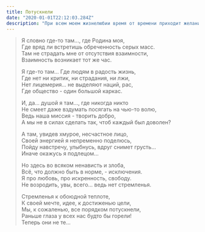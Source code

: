 ```yaml
---
title: Потускнели
date: "2020-01-01T22:12:03.284Z"
description: "При всем моем жизнелюбии время от времени приходит желание писать о наболевшем. Вспоминаю детство, яркие моменты из моей жизни в родном городе, когда я был еще совсем ребенком. Данные строки просто отражают мой взгляд на состояние современного общества, которое потускнело в морально-нравственном плане."
---
```


> Я словно где-то там..., где Родина моя, </br>
> Где вряд ли встретишь обреченность серых масс. </br>
> Там не страдать мне от отсутствия взаимности, </br>
> Взаимность возникает тот же час. </br>
>
> Я где-то там... Где людям в радость жизнь, </br>
> Где нет ни критик, ни страдания, ни лжи,</br>
> Нет лицемерия... не выделяют наций, рас,</br>
> Где общество - один большой каркас.</br>
>
> И, да... душой я там..., где никогда никто</br>
> Не смеет даже вздумать посягать на чью-то волю,</br>
> Ведь наша миссия - творить добро,</br>
> А мы не в силах сделать так, чтоб каждый был доволен?</br>
>
> А там, увидев хмурое, несчастное лицо,</br>
> Своей энергией я непременно поделюсь,</br>
> Пойду навстречу, улыбнусь, вдруг снимет грусть...</br>
> Иначе окажусь я подлецом...</br>
>
> Но здесь во всяком ненависть и злоба,</br>
> Всё, что должно быть в норме, - исключения.</br>
> Я про любовь, про искренность, свободу.</br>
> Не возродить, увы, всего... ведь нет стремленья.</br>
>
> Стремленья к обоюдной теплоте,</br>
> К своей мечте, идее, к достиженью цели,</br>
> Мы, к сожаленью, все порядком потускнели,</br>
> Раньше глаза у всех нас будто бы горели!</br>
> Теперь они не те...</br>
